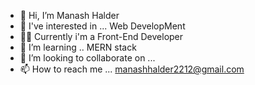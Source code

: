 - 👋 Hi, I’m Manash Halder
- 👀 I've interested in ... Web DevelopMent
- 👨‍💻 Currently i'm a Front-End Developer
- 🌱 I’m learning .. MERN stack
- 💞️ I’m looking to collaborate on ...
- 📫 How to reach me ... manashhalder2212@gmail.com

<!---
Manash2212/Manash2212 is a ✨ special ✨ repository because its `README.md` (this file) appears on your GitHub profile.
You can click the Preview link to take a look at your changes.
--->
